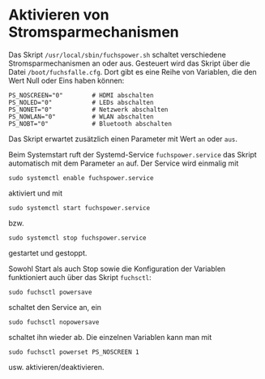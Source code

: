Aktivieren von Stromsparmechanismen
===================================

Das Skript `/usr/local/sbin/fuchspower.sh` schaltet verschiedene
Stromsparmechanismen an oder aus. Gesteuert wird das Skript über
die Datei `/boot/fuchsfalle.cfg`. Dort gibt es eine Reihe von
Variablen, die den Wert Null oder Eins haben können:

    PS_NOSCREEN="0"        # HDMI abschalten
    PS_NOLED="0"           # LEDs abschalten
    PS_NONET="0"           # Netzwerk abschalten
    PS_NOWLAN="0"          # WLAN abschalten
    PS_NOBT="0"            # Bluetooth abschalten

Das Skript erwartet zusätzlich einen Parameter mit Wert `an` oder `aus`.

Beim Systemstart ruft der Systemd-Service `fuchspower.service` das
Skript automatisch mit dem Parameter `an` auf. Der Service wird
einmalig mit

    sudo systemctl enable fuchspower.service

aktiviert und mit

    sudo systemctl start fuchspower.service

bzw.

    sudo systemctl stop fuchspower.service

gestartet und gestoppt.

Sowohl Start als auch Stop sowie die Konfiguration der Variablen
funktioniert auch über das Skript `fuchsctl`:

    sudo fuchsctl powersave

schaltet den Service an, ein

    sudo fuchsctl nopowersave

schaltet ihn wieder ab. Die einzelnen Variablen kann man mit

    sudo fuchsctl powerset PS_NOSCREEN 1

usw. aktivieren/deaktivieren.
